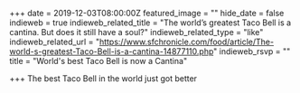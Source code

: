 +++
date = 2019-12-03T08:00:00Z
featured_image = ""
hide_date = false
indieweb = true
indieweb_related_title = "The world’s greatest Taco Bell is a cantina. But does it still have a soul?"
indieweb_related_type = "like"
indieweb_related_url = "https://www.sfchronicle.com/food/article/The-world-s-greatest-Taco-Bell-is-a-cantina-14877110.php"
indieweb_rsvp = ""
title = "World's best Taco Bell is now a Cantina"

+++
The best Taco Bell in the world just got better